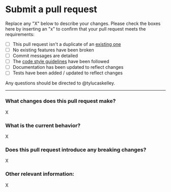 # Submit a pull request

Replace any "X" below to describe your changes. Please check the boxes here by
inserting an "x" to confirm that your pull request meets the requirements:

- [ ] This pull request isn't a duplicate of an [existing one][1]
- [ ] No existing features have been broken
- [ ] Commit messages are detailed
- [ ] The [code style guidelines][2] have been followed
- [ ] Documentation has been updated to reflect changes
- [ ] Tests have been added / updated to reflect changes

Any questions should be directed to @tylucaskelley.

---

### What changes does this pull request make?

X

### What is the current behavior?

X

### Does this pull request introduce any breaking changes?

X

### Other relevant information:

X

[1]: https://github.com/tylucaskelley/await-result/pulls
[2]: https://github.com/tylucaskelley/await-result/blob/master/.github/CONTRIBUTING.md#code-style
